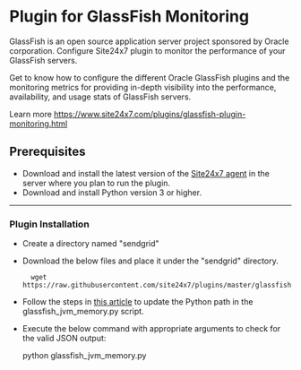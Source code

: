Plugin for GlassFish Monitoring
===========

GlassFish is an open source application server project sponsored by Oracle corporation. Configure Site24x7 plugin to monitor the performance of your GlassFish servers.

Get to know how to configure the different Oracle GlassFish plugins and the monitoring metrics for providing in-depth visibility into the performance, availability, and usage stats of GlassFish servers.

Learn more https://www.site24x7.com/plugins/glassfish-plugin-monitoring.html
## Prerequisites

- Download and install the latest version of the [Site24x7 agent](https://www.site24x7.com/app/client#/admin/inventory/add-monitor) in the server where you plan to run the plugin.
- Download and install Python version 3 or higher.

---

### Plugin Installation  

- Create a directory named "sendgrid"

- Download the below files and place it under the "sendgrid" directory.

		wget https://raw.githubusercontent.com/site24x7/plugins/master/glassfish_jvm_memory/glassfish_jvm_memory.py

- Follow the steps in [this article](https://support.site24x7.com/portal/en/kb/articles/updating-python-path-in-a-plugin-script-for-linux-servers) to update the Python path in the glassfish_jvm_memory.py script.
  
- Execute the below command with appropriate arguments to check for the valid JSON output:

    python glassfish_jvm_memory.py
